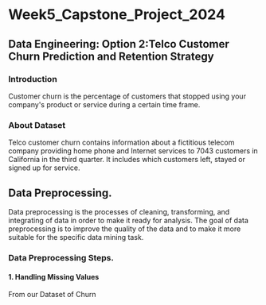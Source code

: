 # Week5_Capstone_Project_2024
## Data Engineering: Option 2:Telco Customer Churn Prediction and Retention Strategy 
### Introduction
Customer churn is the percentage of customers that stopped using your company's product or service during a certain time frame.
### About Dataset
Telco customer churn contains information about a fictitious telecom company providing home phone and Internet services to 7043 customers in California in the third quarter. It includes which customers left, stayed or signed up for service.

## Data Preprocessing.
Data preprocessing is the processes of cleaning, transforming, and integrating of data in order to make it ready for analysis. The goal of data preprocessing is to improve the quality of the data and to make it more suitable for the specific data mining task.
### Data Preprocessing Steps.
#### 1. Handling Missing Values
From our Dataset of Churn


